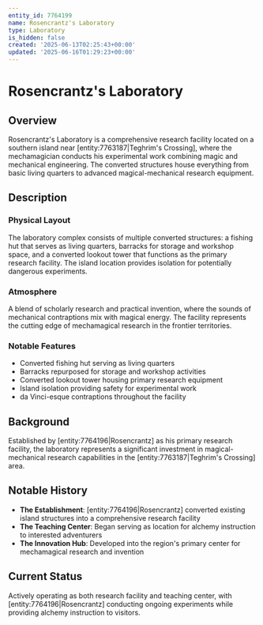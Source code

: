 ```yaml
---
entity_id: 7764199
name: Rosencrantz's Laboratory
type: Laboratory
is_hidden: false
created: '2025-06-13T02:25:43+00:00'
updated: '2025-06-16T01:29:23+00:00'
---
```


# Rosencrantz's Laboratory

## Overview

Rosencrantz's Laboratory is a comprehensive research facility located on a southern island near [entity:7763187|Teghrim's Crossing], where the mechamagician conducts his experimental work combining magic and mechanical engineering. The converted structures house everything from basic living quarters to advanced magical-mechanical research equipment.

## Description

### Physical Layout

The laboratory complex consists of multiple converted structures: a fishing hut that serves as living quarters, barracks for storage and workshop space, and a converted lookout tower that functions as the primary research facility. The island location provides isolation for potentially dangerous experiments.

### Atmosphere

A blend of scholarly research and practical invention, where the sounds of mechanical contraptions mix with magical energy. The facility represents the cutting edge of mechamagical research in the frontier territories.

### Notable Features

- Converted fishing hut serving as living quarters
- Barracks repurposed for storage and workshop activities
- Converted lookout tower housing primary research equipment
- Island isolation providing safety for experimental work
- da Vinci-esque contraptions throughout the facility

## Background

Established by [entity:7764196|Rosencrantz] as his primary research facility, the laboratory represents a significant investment in magical-mechanical research capabilities in the [entity:7763187|Teghrim's Crossing] area.

## Notable History

- **The Establishment**: [entity:7764196|Rosencrantz] converted existing island structures into a comprehensive research facility
- **The Teaching Center**: Began serving as location for alchemy instruction to interested adventurers
- **The Innovation Hub**: Developed into the region's primary center for mechamagical research and invention

## Current Status

Actively operating as both research facility and teaching center, with [entity:7764196|Rosencrantz] conducting ongoing experiments while providing alchemy instruction to visitors.